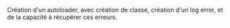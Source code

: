 Création d'un autoloader, avec création de classe, création d'un log error, et de la capacité à récupérer ces erreurs.
